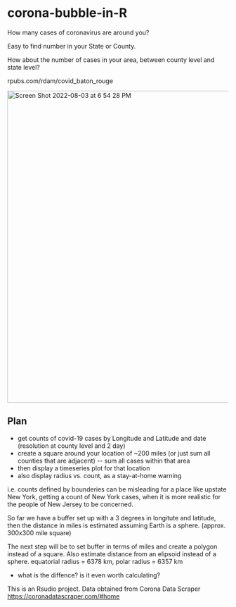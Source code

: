 # corona-bubble-in-R
How many cases of coronavirus are around you? 

Easy to find number in your State or County.

How about the number of cases in your area, between county level and state level?

rpubs.com/rdam/covid_baton_rouge

<img width="709" alt="Screen Shot 2022-08-03 at 6 54 28 PM" src="https://user-images.githubusercontent.com/15580867/182733180-be675818-d749-452a-a7df-e1044f3736f5.png">

## Plan
 - get counts of covid-19 cases by Longitude and Latitude and date (resolution at county level and 2 day)
 - create a square around your location of ~200 miles (or just sum all counties that are adjacent)
 -- sum all cases within that area
 - then display a timeseries plot for that location
 - also display radius vs. count, as a stay-at-home warning

i.e. counts defined by bounderies can be misleading for a place like upstate New York, getting a count of New York cases, when it is more realistic for the people of New Jersey to be concerned.

So far we have a buffer set up with a 3 degrees in longitute and latitude, then the distance in miles is estimated assuming Earth is a sphere. (approx. 300x300 mile square)

The next step will be to set buffer in terms of miles and create a polygon instead of a square. 
Also estimate distance from an elipsoid instead of a sphere. equatorial radius = 6378 km, polar radius = 6357 km
 - what is the diffence? is it even worth calculating?



This is an Rsudio project.
Data obtained from Corona Data Scraper 
https://coronadatascraper.com/#home

